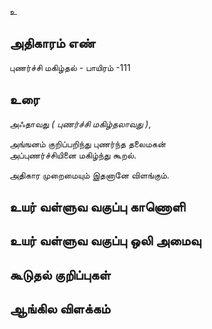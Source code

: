 உ


## அதிகாரம் எண்

புணர்ச்சி மகிழ்தல் - பாயிரம் -111 	
## உரை

அஃதாவது _( புணர்ச்சி மகிழ்தலாவது )_,  

அங்ஙனம் குறிப்பறிந்து புணர்ந்த தலைமகன்   
அப்புணர்ச்சியினை மகிழ்ந்து கூறல்.  

அதிகார முறைமையும் இதனானே விளங்கும்.

## உயர் வள்ளுவ வகுப்பு காணொளி


## உயர் வள்ளுவ வகுப்பு ஒலி அமைவு 


## கூடுதல் குறிப்புகள்


## ஆங்கில விளக்கம்

